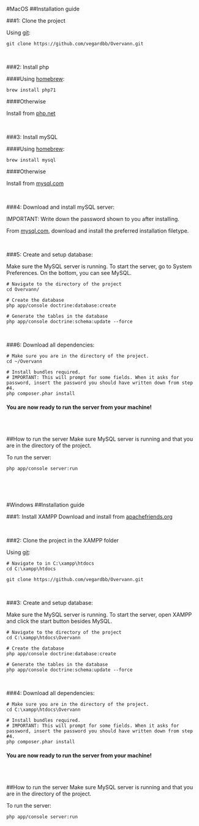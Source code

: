 #MacOS
##Installation guide

###1: Clone the project

Using [git](https://git-scm.com/doc):

```
git clone https://github.com/vegardbb/Overvann.git
```

<br>

###2: Install php

####Using [homebrew](http://brew.sh): 

```
brew install php71
```

####Otherwise 

Install from [php.net](http://php.net/manual/en/install.macosx.php)

<br>

###3: Install mySQL

####Using [homebrew](http://brew.sh): 

```
brew install mysql
```

####Otherwise 

Install from [mysql.com](https://dev.mysql.com/doc/refman/5.7/en/osx-installation-pkg.html)

<br>

###4: Download and install mySQL server:

IMPORTANT: Write down the password shown to you after installing.

From [mysql.com](https://dev.mysql.com/downloads/mysql/), download and install the preferred installation filetype.

<br>

###5: Create and setup database:

Make sure the MySQL server is running. To start the server, go to System Preferences. On the bottom, you can see MySQL. 

```
# Navigate to the directory of the project
cd Overvann/

# Create the database
php app/console doctrine:database:create

# Generate the tables in the database
php app/console doctrine:schema:update --force
```

<br>


###6: Download all dependencies:
```
# Make sure you are in the directory of the project.
cd ~/Overvann

# Install bundles required.
# IMPORTANT: This will prompt for some fields. When it asks for password, insert the password you should have written down from step #4.
php composer.phar install
```

#### You are now ready to run the server from your machine!

<br>
<br>

##How to run the server
Make sure MySQL server is running and that you are in the directory of the project.

To run the server:
```
php app/console server:run
```

<br>
<br>
<br>

#Windows
##Installation guide



###1: Install XAMPP
Download and install from [apachefriends.org](https://www.apachefriends.org/download.html)

<br>

###2: Clone the project in the XAMPP folder

Using [git](https://git-scm.com/doc):

```
# Navigate to in C:\xampp\htdocs
cd C:\xampp\htdocs

git clone https://github.com/vegardbb/Overvann.git
```

<br>

###3: Create and setup database:

Make sure the MySQL server is running. To start the server, open XAMPP and click the start button besides MySQL. 

```
# Navigate to the directory of the project
cd C:\xampp\htdocs\Overvann

# Create the database
php app/console doctrine:database:create

# Generate the tables in the database
php app/console doctrine:schema:update --force
```

<br>


###4: Download all dependencies:
```
# Make sure you are in the directory of the project.
cd C:\xampp\htdocs\Overvann

# Install bundles required.
# IMPORTANT: This will prompt for some fields. When it asks for password, insert the password you should have written down from step #4.
php composer.phar install
```

#### You are now ready to run the server from your machine!

<br>
<br>

##How to run the server
Make sure MySQL server is running and that you are in the directory of the project.

To run the server:
```
php app/console server:run
```





